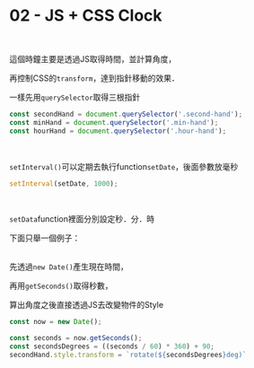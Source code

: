 # 02 - JS + CSS Clock
<br>

這個時鐘主要是透過JS取得時間，並計算角度，

再控制CSS的`transform`，達到指針移動的效果．
<br>

一樣先用`querySelector`取得三根指針
```js
const secondHand = document.querySelector('.second-hand');
const minHand = document.querySelector('.min-hand');
const hourHand = document.querySelector('.hour-hand');
```
<br>

`setInterval()`可以定期去執行function`setDate`，後面參數放毫秒
```js
setInterval(setDate, 1000);
```
<br>


`setData`function裡面分別設定秒．分．時

下面只舉一個例子：<br><br>


先透過`new Date()`產生現在時間，

再用`getSeconds()`取得秒數，

算出角度之後直接透過JS去改變物件的Style

```js
const now = new Date();

const seconds = now.getSeconds();
const secondsDegrees = ((seconds / 60) * 360) + 90;
secondHand.style.transform = `rotate(${secondsDegrees}deg)`
```
